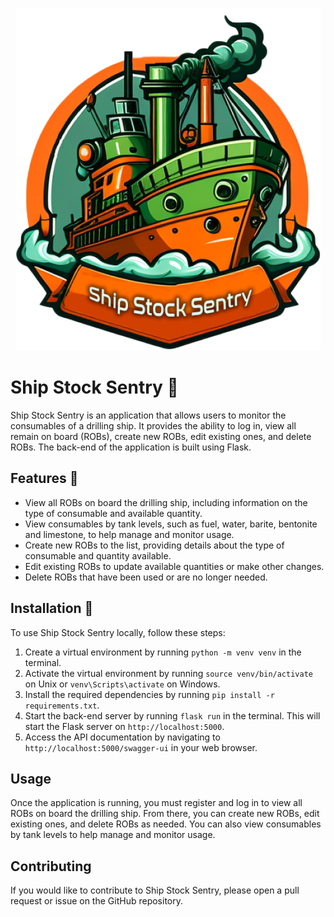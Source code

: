 <p align="center">
  <img src="./images/ship-stock-sentry.png" alt="Ship Stock Sentry logo">
</p>

# Ship Stock Sentry 🚢

Ship Stock Sentry is an application that allows users to monitor the consumables of a drilling ship. It provides the ability to log in, view all remain on board (ROBs), create new ROBs, edit existing ones, and delete ROBs. The back-end of the application is built using Flask.

## Features 🚀

- View all ROBs on board the drilling ship, including information on the type of consumable and available quantity.
- View consumables by tank levels, such as fuel, water, barite, bentonite and limestone, to help manage and monitor usage.
- Create new ROBs to the list, providing details about the type of consumable and quantity available.
- Edit existing ROBs to update available quantities or make other changes.
- Delete ROBs that have been used or are no longer needed.

## Installation 🧰

To use Ship Stock Sentry locally, follow these steps:

1. Create a virtual environment by running `python -m venv venv` in the terminal.
2. Activate the virtual environment by running `source venv/bin/activate` on Unix or `venv\Scripts\activate` on Windows.
3. Install the required dependencies by running `pip install -r requirements.txt`.
4. Start the back-end server by running `flask run` in the terminal. This will start the Flask server on `http://localhost:5000`.
5. Access the API documentation by navigating to `http://localhost:5000/swagger-ui` in your web browser.


## Usage

Once the application is running, you must register and log in to view all ROBs on board the drilling ship. From there, you can create new ROBs, edit existing ones, and delete ROBs as needed. You can also view consumables by tank levels to help manage and monitor usage.

## Contributing

If you would like to contribute to Ship Stock Sentry, please open a pull request or issue on the GitHub repository.


